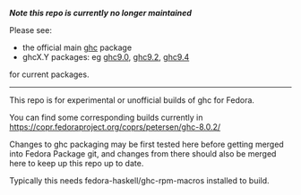 ***Note this repo is currently no longer maintained***

Please see:

* the official main [ghc](https://src.fedoraproject.org/rpms/ghc) package
* ghcX.Y packages: eg [ghc9.0](https://src.fedoraproject.org/rpms/ghc9.0), [ghc9.2](https://src.fedoraproject.org/rpms/ghc9.2), [ghc9.4](https://src.fedoraproject.org/rpms/ghc9.4)

for current packages.

----

This repo is for experimental or unofficial builds of ghc for Fedora.

You can find some corresponding builds currently in
https://copr.fedoraproject.org/coprs/petersen/ghc-8.0.2/

Changes to ghc packaging may be first tested here
before getting merged into Fedora Package git,
and changes from there should also be merged here
to keep up this repo up to date.

Typically this needs fedora-haskell/ghc-rpm-macros installed to build.
